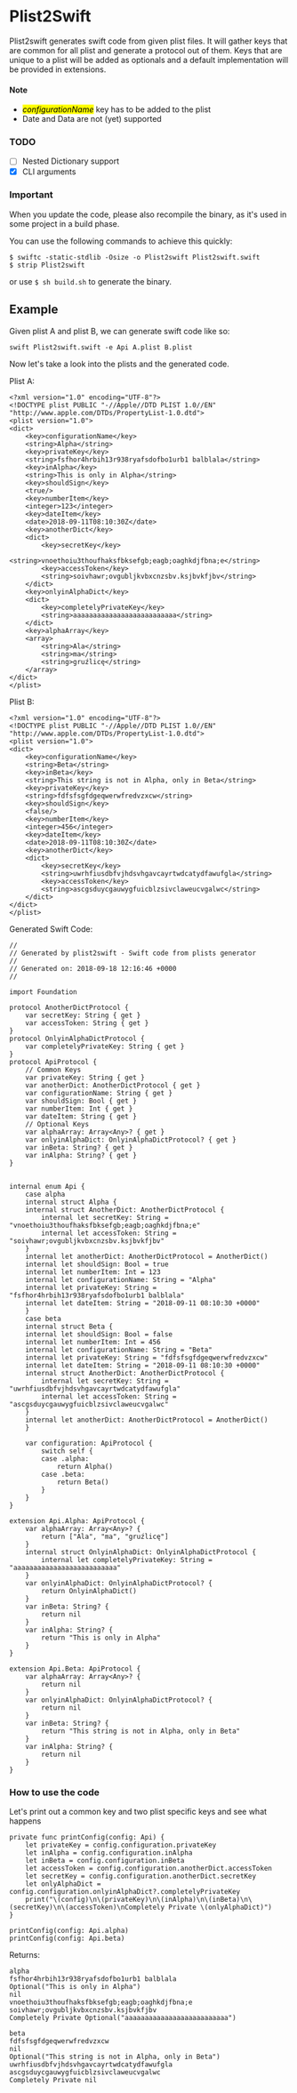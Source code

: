 # Plist2Swift

Plist2swift generates swift code from given plist files. It will gather keys that are common for all plist and generate a protocol out of them. Keys that are unique to a plist will be added as optionals and a default implementation will be provided in extensions.

#### Note

   - <mark>*configurationName*</mark> key has to be added to the plist
   - Date and Data are not (yet) supported

### TODO

- [ ] Nested Dictionary support
- [x] CLI arguments

### Important

When you update the code, please also recompile the binary, as it's used in some project in a build phase.

You can use the following commands to achieve this quickly:

```
$ swiftc -static-stdlib -Osize -o Plist2swift Plist2swift.swift 
$ strip Plist2swift
```

or use `$ sh build.sh` to generate the binary.


## Example

Given plist A and plist B, we can generate swift code like so:

`swift Plist2swift.swift -e Api A.plist B.plist`

Now let's take a look into the plists and the generated code.

Plist A:

```
<?xml version="1.0" encoding="UTF-8"?>
<!DOCTYPE plist PUBLIC "-//Apple//DTD PLIST 1.0//EN" "http://www.apple.com/DTDs/PropertyList-1.0.dtd">
<plist version="1.0">
<dict>
	<key>configurationName</key>
	<string>Alpha</string>
	<key>privateKey</key>
	<string>fsfhor4hrbih13r938ryafsdofbo1urb1 balblala</string>
	<key>inAlpha</key>
	<string>This is only in Alpha</string>
	<key>shouldSign</key>
	<true/>
	<key>numberItem</key>
	<integer>123</integer>
	<key>dateItem</key>
	<date>2018-09-11T08:10:30Z</date>
	<key>anotherDict</key>
	<dict>
		<key>secretKey</key>
		<string>vnoethoiu3thoufhaksfbksefgb;eagb;oaghkdjfbna;e</string>
		<key>accessToken</key>
		<string>soivhawr;ovgubljkvbxcnzsbv.ksjbvkfjbv</string>
	</dict>
	<key>onlyinAlphaDict</key>
	<dict>
		<key>completelyPrivateKey</key>
		<string>aaaaaaaaaaaaaaaaaaaaaaaaaa</string>
	</dict>
	<key>alphaArray</key>
	<array>
		<string>Ala</string>
		<string>ma</string>
		<string>gruźlicę</string>
	</array>
</dict>
</plist>
```

Plist B:

```
<?xml version="1.0" encoding="UTF-8"?>
<!DOCTYPE plist PUBLIC "-//Apple//DTD PLIST 1.0//EN" "http://www.apple.com/DTDs/PropertyList-1.0.dtd">
<plist version="1.0">
<dict>
	<key>configurationName</key>
	<string>Beta</string>
	<key>inBeta</key>
	<string>This string is not in Alpha, only in Beta</string>
	<key>privateKey</key>
	<string>fdfsfsgfdgeqwerwfredvzxcw</string>
	<key>shouldSign</key>
	<false/>
	<key>numberItem</key>
	<integer>456</integer>
	<key>dateItem</key>
	<date>2018-09-11T08:10:30Z</date>
	<key>anotherDict</key>
	<dict>
		<key>secretKey</key>
		<string>uwrhfiusdbfvjhdsvhgavcayrtwdcatydfawufgla</string>
		<key>accessToken</key>
		<string>ascgsduycgauwygfuicblzsivclaweucvgalwc</string>
	</dict>
</dict>
</plist>
```

Generated Swift Code:

```
//
// Generated by plist2swift - Swift code from plists generator
//
// Generated on: 2018-09-18 12:16:46 +0000
//

import Foundation

protocol AnotherDictProtocol {
	var secretKey: String { get }
	var accessToken: String { get }
}
protocol OnlyinAlphaDictProtocol {
	var completelyPrivateKey: String { get }
}
protocol ApiProtocol {
	// Common Keys
	var privateKey: String { get }
	var anotherDict: AnotherDictProtocol { get }
	var configurationName: String { get }
	var shouldSign: Bool { get }
	var numberItem: Int { get }
	var dateItem: String { get }
	// Optional Keys
	var alphaArray: Array<Any>? { get }
	var onlyinAlphaDict: OnlyinAlphaDictProtocol? { get }
	var inBeta: String? { get }
	var inAlpha: String? { get }
}


internal enum Api {
	case alpha
	internal struct Alpha {
	internal struct AnotherDict: AnotherDictProtocol {
		internal let secretKey: String = "vnoethoiu3thoufhaksfbksefgb;eagb;oaghkdjfbna;e"
		internal let accessToken: String = "soivhawr;ovgubljkvbxcnzsbv.ksjbvkfjbv"
	}
	internal let anotherDict: AnotherDictProtocol = AnotherDict()
	internal let shouldSign: Bool = true
	internal let numberItem: Int = 123
	internal let configurationName: String = "Alpha"
	internal let privateKey: String = "fsfhor4hrbih13r938ryafsdofbo1urb1 balblala"
	internal let dateItem: String = "2018-09-11 08:10:30 +0000"
	}
	case beta
	internal struct Beta {
	internal let shouldSign: Bool = false
	internal let numberItem: Int = 456
	internal let configurationName: String = "Beta"
	internal let privateKey: String = "fdfsfsgfdgeqwerwfredvzxcw"
	internal let dateItem: String = "2018-09-11 08:10:30 +0000"
	internal struct AnotherDict: AnotherDictProtocol {
		internal let secretKey: String = "uwrhfiusdbfvjhdsvhgavcayrtwdcatydfawufgla"
		internal let accessToken: String = "ascgsduycgauwygfuicblzsivclaweucvgalwc"
	}
	internal let anotherDict: AnotherDictProtocol = AnotherDict()
	}

	var configuration: ApiProtocol {
		switch self {
		case .alpha:
			return Alpha()
		case .beta:
			return Beta()
		}
	}
}

extension Api.Alpha: ApiProtocol {
	var alphaArray: Array<Any>? {
		return ["Ala", "ma", "gruźlicę"]
	}
	internal struct OnlyinAlphaDict: OnlyinAlphaDictProtocol {
		internal let completelyPrivateKey: String = "aaaaaaaaaaaaaaaaaaaaaaaaaa"
	}
	var onlyinAlphaDict: OnlyinAlphaDictProtocol? {
		return OnlyinAlphaDict()
	}
	var inBeta: String? {
		return nil
	}
	var inAlpha: String? {
		return "This is only in Alpha"
	}
}

extension Api.Beta: ApiProtocol {
	var alphaArray: Array<Any>? {
		return nil
	}
	var onlyinAlphaDict: OnlyinAlphaDictProtocol? {
		return nil
	}
	var inBeta: String? {
		return "This string is not in Alpha, only in Beta"
	}
	var inAlpha: String? {
		return nil
	}
}

```

### How to use the code

Let's print out a common key and two plist specific keys and see what happens

```
private func printConfig(config: Api) {
	let privateKey = config.configuration.privateKey
	let inAlpha = config.configuration.inAlpha
	let inBeta = config.configuration.inBeta
	let accessToken = config.configuration.anotherDict.accessToken
	let secretKey = config.configuration.anotherDict.secretKey
	let onlyAlphaDict = config.configuration.onlyinAlphaDict?.completelyPrivateKey
	print("\(config)\n\(privateKey)\n\(inAlpha)\n\(inBeta)\n\(secretKey)\n\(accessToken)\nCompletely Private \(onlyAlphaDict)")
}

printConfig(config: Api.alpha)
printConfig(config: Api.beta)

```

Returns:

```
alpha
fsfhor4hrbih13r938ryafsdofbo1urb1 balblala
Optional("This is only in Alpha")
nil
vnoethoiu3thoufhaksfbksefgb;eagb;oaghkdjfbna;e
soivhawr;ovgubljkvbxcnzsbv.ksjbvkfjbv
Completely Private Optional("aaaaaaaaaaaaaaaaaaaaaaaaaa")

beta
fdfsfsgfdgeqwerwfredvzxcw
nil
Optional("This string is not in Alpha, only in Beta")
uwrhfiusdbfvjhdsvhgavcayrtwdcatydfawufgla
ascgsduycgauwygfuicblzsivclaweucvgalwc
Completely Private nil
```
